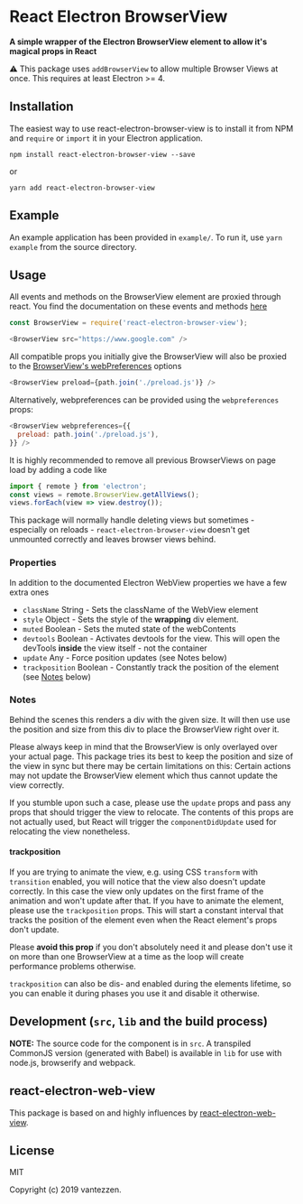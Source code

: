 # React Electron BrowserView

__A simple wrapper of the Electron BrowserView element to allow it's magical props in React__

⚠ This package uses `addBrowserView` to allow multiple Browser Views at once. This requires at least Electron >= 4.

## Installation

The easiest way to use react-electron-browser-view is to install it from NPM and `require` or `import` it in your Electron application.

```
npm install react-electron-browser-view --save
```

or

```
yarn add react-electron-browser-view
```

## Example
An example application has been provided in `example/`. To run it, use `yarn example` from the source directory.

## Usage

All events and methods on the BrowserView element are proxied through react. You
find the documentation on these events and methods [here](https://electronjs.org/docs/api/browser-view)

```JavaScript
const BrowserView = require('react-electron-browser-view');

<BrowserView src="https://www.google.com" />
```

All compatible props you initially give the BrowserView will also be proxied to the [BrowserView's webPreferences](https://electronjs.org/docs/api/browser-window) options
```JavaScript
<BrowserView preload={path.join('./preload.js')} />
```
Alternatively, webpreferences can be provided using the `webpreferences` props:
```JavaScript
<BrowserView webpreferences={{
  preload: path.join('./preload.js'),
}} />
```

It is highly recommended to remove all previous BrowserViews on page load by adding a code like
```JavaScript
import { remote } from 'electron';
const views = remote.BrowserView.getAllViews();
views.forEach(view => view.destroy());
```
This package will normally handle deleting views but sometimes - especially on reloads - `react-electron-browser-view` doesn't get unmounted correctly and leaves browser views behind.


### Properties

In addition to the documented Electron WebView properties we have a few extra
ones

* `className` String - Sets the className of the WebView element
* `style` Object - Sets the style of the **wrapping** div element.
* `muted` Boolean - Sets the muted state of the webContents
* `devtools` Boolean - Activates devtools for the view. This will open the devTools **inside** the view itself - not the container
* `update` Any - Force position updates (see Notes below)
* `trackposition` Boolean - Constantly track the position of the element (see [Notes](#trackposition) below)

### Notes

Behind the scenes this renders a div with the given size. It will then use use the position and size from this div to place the BrowserView right over it.

Please always keep in mind that the BrowserView is only overlayed over your actual page.
This package tries its best to keep the position and size of the view in sync but there may be certain limitations on this: Certain actions may not update the BrowserView element which thus cannot update the view correctly.

If you stumble upon such a case, please use the `update` props and pass any props that should trigger the view to relocate. The contents of this props are not actually used, but React will trigger the `componentDidUpdate` used for relocating the view nonetheless.

#### trackposition
If you are trying to animate the view, e.g. using CSS `transform` with `transition` enabled, you will notice that the view also doesn't update correctly. In this case the view only updates on the first frame of the animation and won't update after that.
If you have to animate the element, please use the `trackposition` props. This will start a constant interval that tracks the position of the element even when the React element's props don't update.

Please **avoid this prop** if you don't absolutely need it and please don't use it on more than one BrowserView at a time as the loop will create performance problems otherwise.

`trackposition` can also be dis- and enabled during the elements lifetime, so you can enable it during phases you use it and disable it otherwise.

## Development (`src`, `lib` and the build process)

**NOTE:** The source code for the component is in `src`. A transpiled CommonJS version (generated with Babel) is available in `lib` for use with node.js, browserify and webpack. 

## react-electron-web-view
This package is based on and highly influences by [react-electron-web-view](https://github.com/MarshallOfSound/react-electron-web-view).

## License

MIT

Copyright (c) 2019 vantezzen.
